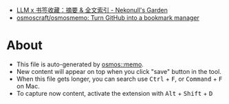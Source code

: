 - [LLM x 书签收藏：摘要 & 全文索引 - Nekonull's Garden](https://nekonull.me/posts/llm_x_bookmark/)
- [osmoscraft/osmosmemo: Turn GitHub into a bookmark manager](https://github.com/osmoscraft/osmosmemo)

# About

- This file is auto-generated by [osmos::memo](https://github.com/osmoscraft/osmosmemo).
- New content will appear on top when you click "save" button in the tool.
- When this file gets longer, you can search use <kbd>Ctrl</kbd> + <kbd>F</kbd>, or <kbd>Command</kbd> + <kbd>F</kbd> on Mac.
- To capture now content, activate the extension with <kbd>Alt</kbd> + <kbd>Shift</kbd> + <kbd>D</kbd>
